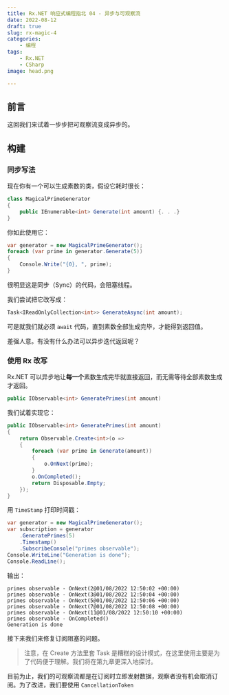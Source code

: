 ```yaml
---
title: Rx.NET 响应式编程指北 04 - 异步与可观察流
date: 2022-08-12
draft: true
slug: rx-magic-4
categories:
    - 编程
tags:
    - Rx.NET
    - CSharp
image: head.png

---
```


## 前言

这回我们来试着一步步把可观察流变成异步的。

## 构建

### 同步写法

现在你有一个可以生成素数的类，假设它耗时很长：

```c#
class MagicalPrimeGenerator
{
    public IEnumerable<int> Generate(int amount) {. . .} 
}
```

你如此使用它：

```c#
var generator = new MagicalPrimeGenerator();
foreach (var prime in generator.Generate(5))
{
    Console.Write("{0}, ", prime);
}
```

很明显这是同步（Sync）的代码，会阻塞线程。

我们尝试把它改写成：

```c#
Task<IReadOnlyCollection<int>> GenerateAsync(int amount);
```

可是就我们就必须 `await` 代码，直到素数全部生成完毕，才能得到返回值。

差强人意。有没有什么办法可以异步迭代返回呢？

### 使用 Rx 改写

Rx.NET 可以异步地让**每一个**素数生成完毕就直接返回，而无需等待全部素数生成才返回。

```c#
public IObservable<int> GeneratePrimes(int amount)
```

我们试着实现它：

```c#
public IObservable<int> GeneratePrimes(int amount)
{
    return Observable.Create<int>(o =>
    {
        foreach (var prime in Generate(amount)) 
        {
            o.OnNext(prime); 
        }
        o.OnCompleted(); 
        return Disposable.Empty; 
    });
}
```

用 `TimeStamp` 打印时间戳：

```c#
var generator = new MagicalPrimeGenerator();
var subscription = generator
    .GeneratePrimes(5)
    .Timestamp()
    .SubscribeConsole("primes observable");
Console.WriteLine("Generation is done");
Console.ReadLine(); 
```

输出：

```
primes observable - OnNext(2@01/08/2022 12:50:02 +00:00)
primes observable - OnNext(3@01/08/2022 12:50:04 +00:00)
primes observable - OnNext(5@01/08/2022 12:50:06 +00:00)
primes observable - OnNext(7@01/08/2022 12:50:08 +00:00)
primes observable - OnNext(11@01/08/2022 12:50:10 +00:00)
primes observable - OnCompleted()
Generation is done
```

接下来我们来修复订阅阻塞的问题。

> 注意，在 Create 方法里套 Task 是糟糕的设计模式，在这里使用主要是为了代码便于理解。我们将在第九章更深入地探讨。

目前为止，我们的可观察流都是在订阅时立即发射数据，观察者没有机会取消订阅。为了改进，我们要使用 `CancellationToken` 
